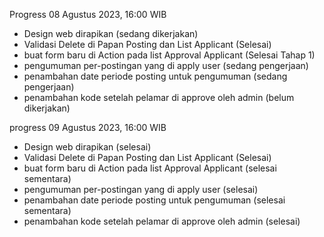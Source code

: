 Progress 08 Agustus 2023, 16:00 WIB
- Design web dirapikan (sedang dikerjakan)
- Validasi Delete di Papan Posting dan List Applicant (Selesai)
- buat form baru di Action pada list Approval Applicant (Selesai Tahap 1)
- pengumuman per-postingan yang di apply user (sedang pengerjaan)
- penambahan date periode posting untuk pengumuman (sedang pengerjaan)
- penambahan kode setelah pelamar di approve oleh admin (belum dikerjakan)

progress 09 Agustus 2023, 16:00 WIB
- Design web dirapikan (selesai)
- Validasi Delete di Papan Posting dan List Applicant (Selesai)
- buat form baru di Action pada list Approval Applicant (selesai sementara)
- pengumuman per-postingan yang di apply user (selesai)
- penambahan date periode posting untuk pengumuman (selesai sementara)
- penambahan kode setelah pelamar di approve oleh admin (selesai)